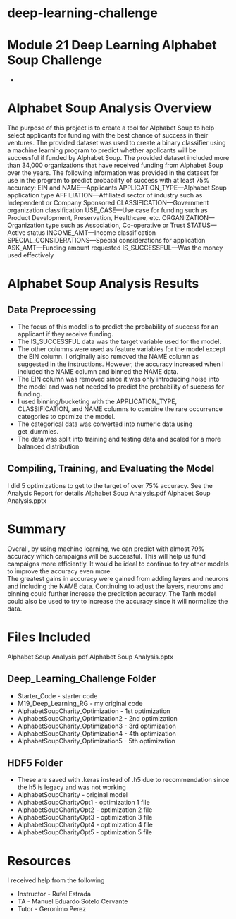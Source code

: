 # deep-learning-challenge
# Module 21 Deep Learning Alphabet Soup Challenge
-
# Alphabet Soup Analysis Overview
The purpose of this project is to create a tool for  Alphabet Soup to help select applicants for funding with the best chance of success in their ventures. 
The provided dataset was used to create a binary classifier using a machine learning program to predict whether applicants will be successful if funded by Alphabet Soup.
The provided dataset included more than 34,000 organizations that have received funding from Alphabet Soup over the years. 
The following information was provided in the dataset for use in the program to predict probability of success with at least 75% accuracy:
EIN and NAME—Applicants
APPLICATION_TYPE—Alphabet Soup application type
AFFILIATION—Affiliated sector of industry such as Independent or Company Sponsored
CLASSIFICATION—Government organization classification
USE_CASE—Use case for funding such as Product Development, Preservation, Healthcare, etc.
ORGANIZATION—Organization type such as Association, Co-operative or Trust
STATUS—Active status
INCOME_AMT—Income classification
SPECIAL_CONSIDERATIONS—Special considerations for application
ASK_AMT—Funding amount requested
IS_SUCCESSFUL—Was the money used effectively

# Alphabet Soup Analysis Results
## Data Preprocessing
- The focus of this model is to predict the probability of success for an applicant if they receive funding.
- The IS_SUCCESSFUL data was the target variable used for the model.
- The other columns were used as feature variables for the model except the EIN column.  I originally also removed the NAME column as suggested in the instructions.  However, the accuracy increased when I included the NAME column and binned the NAME data.
- The EIN column was removed since it was only introducing noise into the model and was not needed to predict the probability of success for funding.
- I used binning/bucketing with the APPLICATION_TYPE, CLASSIFICATION, and NAME columns to combine the rare occurrence categories to optimize the model.
- The categorical data was converted into numeric data using get_dummies.
- The data was split into training and testing data and scaled for a more balanced distribution

## Compiling, Training, and Evaluating the Model
I did 5 optimizations to get to the target of over 75% accuracy.
See the Analysis Report for details
Alphabet Soup Analysis.pdf
Alphabet Soup Analysis.pptx

# Summary
Overall, by using machine learning, we can predict with almost 79% accuracy which campaigns will be successful.  This will help us fund campaigns more efficiently. 
It would be ideal to continue to try other models to improve the accuracy even more.   
The greatest gains in accuracy were gained from adding layers and neurons and including the NAME data.  Continuing to adjust the layers, neurons and binning could further increase the prediction accuracy.
The Tanh model could also be used to try to increase the accuracy since it will normalize the data.

# Files Included
Alphabet Soup Analysis.pdf
Alphabet Soup Analysis.pptx
## Deep_Learning_Challenge Folder
- Starter_Code - starter code
- M19_Deep_Learning_RG - my original code
- AlphabetSoupCharity_Optimization - 1st optimization
- AlphabetSoupCharity_Optimization2 - 2nd optimization
- AlphabetSoupCharity_Optimization3 - 3rd optimization
- AlphabetSoupCharity_Optimization4 - 4th optimization
- AlphabetSoupCharity_Optimization5 - 5th optimization
## HDF5 Folder
- These are saved with .keras instead of .h5 due to recommendation since the h5 is legacy and was not working
- AlphabetSoupCharity - original model
- AlphabetSoupCharityOpt1 - optimization 1 file
- AlphabetSoupCharityOpt2 - optimization 2 file
- AlphabetSoupCharityOpt3 - optimization 3 file
- AlphabetSoupCharityOpt4 - optimization 4 file
- AlphabetSoupCharityOpt5 - optimization 5 file

# Resources
I received help from the following
- Instructor - Rufel Estrada
- TA - Manuel Eduardo Sotelo Cervante
- Tutor - Geronimo Perez






